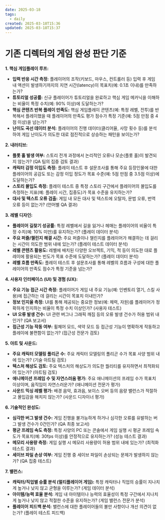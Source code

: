 ```yaml
---
date: 2025-03-18
tags:
  - daily
created: 2025-03-18T15:36
updated: 2025-03-18T15:37
---
```

# 기존 디렉터의 게임 완성 판단 기준

**1\. 핵심 게임플레이 루프:**

* **입력 반응 시간 측정:** 플레이어의 조작(키보드, 마우스, 컨트롤러 등) 입력 후 게임 내 액션이 발생하기까지의 지연 시간(latency)이 목표치(예: 0.1초 이내)를 만족하는가?  
* **튜토리얼 성공률:** 신규 플레이어가 튜토리얼을 완료하고 핵심 게임 메카닉을 이해하는 비율이 특정 수치(예: 90% 이상)에 도달하는가?  
* **핵심 콘텐츠 반복 플레이 만족도:** 핵심 게임플레이 콘텐츠(예: 특정 레벨, 전투)를 반복해서 플레이했을 때 플레이어의 만족도 평가 점수가 특정 기준(예: 5점 만점 중 4점 이상)을 넘는가?  
* **난이도 곡선 데이터 분석:** 플레이어의 진행 데이터(클리어율, 사망 횟수 등)를 분석하여 게임 난이도가 의도한 대로 점진적으로 상승하는 패턴을 보이는가?

**2\. 내러티브:**

* **플롯 홀 발생 여부:** 스토리 전개 과정에서 논리적인 오류나 모순(플롯 홀)이 발견되지 않는가? (QA 팀의 집중 검토 결과)  
* **캐릭터 감정 이입도 측정:** 플레이 테스트 후 설문조사를 통해 주요 등장인물에 대한 플레이어의 공감도 또는 감정 이입 정도가 목표 수준(예: 5점 만점 중 3.5점 이상)에 도달하는가?  
* **스토리 몰입도 측정:** 플레이 테스트 중 특정 스토리 구간에서 플레이어의 몰입도를 측정하는 지표(예: 플레이 시간, 집중도)가 목표 수준을 유지하는가?  
* **대사 및 텍스트 오류 검출:** 게임 내 모든 대사 및 텍스트에 오탈자, 문법 오류, 번역 오류 등이 없는가? (언어별 QA 결과)

**3\. 레벨 디자인:**

* **플레이어 길찾기 성공률:** 특정 레벨에서 길을 잃거나 헤매는 플레이어의 비율이 특정 수치(예: 10% 미만)를 유지하는가? (플레이 데이터 분석)  
* **주요 퍼즐/챌린지 해결 시간:** 주요 퍼즐이나 챌린지를 플레이어가 해결하는 데 걸리는 시간이 의도한 범위 내에 있는가? (플레이 테스트 데이터 분석)  
* **레벨 콘텐츠 활용도:** 레벨에 배치된 다양한 오브젝트, 기믹, 적 등이 의도한 대로 플레이에 활용되는 빈도가 목표 수준에 도달하는가? (플레이 데이터 분석)  
* **레벨 흐름 만족도:** 플레이 테스트 후 설문조사를 통해 레벨의 흐름과 구성에 대한 플레이어의 만족도 점수가 특정 기준을 넘는가?

**4\. 사용자 인터페이스 (UI) 및 경험 (UX):**

* **주요 기능 접근 시간 측정:** 플레이어가 게임 내 주요 기능(예: 인벤토리 열기, 스킬 사용)에 접근하는 데 걸리는 시간이 목표치 이내인가?  
* **정보 인지율 측정:** UI를 통해 제공되는 중요한 정보(예: 체력, 자원)를 플레이어가 정확하게 인지하는 비율이 특정 수치 이상인가? (사용자 테스트)  
* **UI 오류 발생 건수:** UI 관련 버그나 그래픽 깨짐 등의 오류 발생 건수가 허용 범위 내인가? (QA 보고서)  
* **접근성 기능 작동 여부:** 휠체어 모드, 색약 모드 등 접근성 기능이 명확하게 작동하고 플레이에 불편함이 없는가? (접근성 전문가 검토)

**5\. 아트 및 사운드:**

* **주요 캐릭터 모델링 폴리곤 수:** 주요 캐릭터 모델링의 폴리곤 수가 목표 사양 범위 내에 있는가? (기술 아트팀 검토)  
* **텍스처 해상도 검토:** 주요 텍스처의 해상도가 의도한 퀄리티를 유지하면서 최적화되어 있는가? (아트팀 검토)  
* **애니메이션 프레임 수 및 자연스러움 평가:** 주요 애니메이션의 프레임 수가 목표치 이상이며, 움직임이 자연스러운가? (애니메이션 전문가 평가)  
* **사운드 믹싱 레벨 평가:** 배경 음악, 효과음, 보이스 오버 등의 음량 밸런스가 적절하고 몰입감을 해치지 않는가? (사운드 디자이너 평가)

**6\. 기술적인 완성도:**

* **심각한 버그 발생 건수:** 게임 진행을 불가능하게 하거나 심각한 오류를 유발하는 버그 발생 건수가 0건인가? (QA 최종 보고서)  
* **평균 프레임 속도 측정:** 특정 사양의 PC 또는 콘솔에서 게임 실행 시 평균 프레임 속도가 목표치(예: 30fps 이상)를 안정적으로 유지하는가? (성능 테스트 결과)  
* **메모리 사용량 측정:** 게임 실행 시 메모리 사용량이 허용 범위 내에 있는가? (최적화 테스트 결과)  
* **세이브 파일 손상 여부:** 게임 진행 중 세이브 파일이 손상되는 문제가 발생하지 않는가? (QA 집중 테스트)

**7\. 밸런스:**

* **캐릭터/직업별 승률 분석 (멀티플레이어 게임):** 특정 캐릭터나 직업의 승률이 지나치게 높거나 낮지 않고 균형을 이루는가? (게임 데이터 분석)  
* **아이템/능력 효율 분석:** 게임 내 아이템이나 능력의 효율성이 특정 구간에서 지나치게 높거나 낮지 않고 적절한 수준을 유지하는가? (게임 밸런스 전문가 분석)  
* **플레이어 피드백 분석:** 밸런스에 대한 플레이어들의 불만 사항이나 개선 의견이 없는가? (플레이 테스트 피드백)